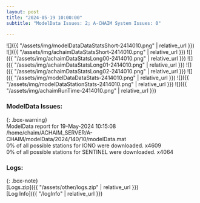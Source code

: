```yaml
---
layout: post
title: "2024-05-19 10:00:00"
subtitle: "ModelData Issues: 2; A-CHAIM System Issues: 0"

---
```


![]({{ "/assets/img/modelDataDataStatsShort-2414010.png" | relative_url }})
![]({{ "/assets/img/achaimDataStatsShort-2414010.png" | relative_url }})
![]({{ "/assets/img/achaimDataStatsLong00-2414010.png" | relative_url }})
![]({{ "/assets/img/achaimDataStatsLong01-2414010.png" | relative_url }})
![]({{ "/assets/img/achaimDataStatsLong02-2414010.png" | relative_url }})
![]({{ "/assets/img/modelDataDataStats-2414010.png" | relative_url }})
![]({{ "/assets/img/modelDataStationStats-2414010.png" | relative_url }})
![]({{ "/assets/img/achaimRunTime-2414010.png" | relative_url }})


### ModelData Issues:  
  
{: .box-warning}  
 ModelData report for 19-May-2024 10:15:08   
 /home/chaim/ACHAIM_SERVER/A-CHAIM/modelData/2024/140/10/modelData.mat   
 0% of all possible stations for IONO were downloaded. x4609   
 0% of all possible stations for SENTINEL were downloaded. x4064   
  


### Logs:  
  
{: .box-note}  
[Logs.zip]({{ "/assets/other/logs.zip" | relative_url }})  
[Log Info]({{ "/logInfo" | relative_url }})  
